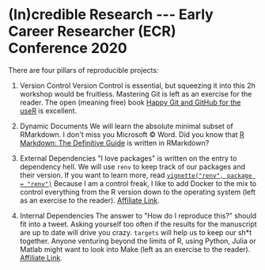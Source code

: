 
# (In)credible Research --- Early Career Researcher (ECR) Conference 2020

<!-- badges: start -->
<!-- badges: end -->

There are four pillars of reproducible projects:

1. Version Control
Version Control is essential, but squeezing it into this 2h workshop would be fruitless.
Mastering Git is left as an exercise for the reader.
The open (meaning free) book [Happy Git and GitHub for the useR](https://happygitwithr.com) is excellent.

2. Dynamic Documents
We will learn the absolute minimal subset of RMarkdown.
I don't miss you Microsoft © Word.
Did you know that [R Markdown: The Definitive Guide](https://bookdown.org/yihui/rmarkdown/) is written in RMarkdown?

3. External Dependencies
"I love packages" is written on the entry to dependency hell.
We will use `renv` to keep track of our packages and their version. 
If you want to learn more, read [`vignette("renv", package = "renv")`](https://rstudio.github.io/renv/articles/renv.html)
Because I am a control freak, I like to add Docker to the mix to control everything from the R version down to the operating system (left as an exercise to the reader). [Affiliate Link](https://psyarxiv.com/8xzqy/).

4. Internal Dependencies
The answer to "How do I reproduce this?" should fit into a tweet.
Asking yourself too often if the results for the manuscript are up to date will drive you crazy.
`targets` will help us to keep our sh*t together.
Anyone venturing beyond the limits of R, using Python, Julia or Matlab might want to look into Make (left as an exercise to the reader). [Affiliate Link](https://psyarxiv.com/8xzqy/).
